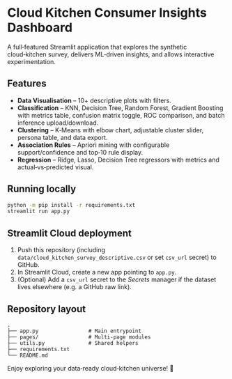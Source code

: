 
# Cloud Kitchen Consumer Insights Dashboard

A full‑featured Streamlit application that explores the synthetic cloud‑kitchen survey, delivers ML‑driven insights, and allows interactive experimentation.

## Features
* **Data Visualisation** – 10+ descriptive plots with filters.
* **Classification** – KNN, Decision Tree, Random Forest, Gradient Boosting with metrics table, confusion matrix toggle, ROC comparison, and batch inference upload/download.
* **Clustering** – K‑Means with elbow chart, adjustable cluster slider, persona table, and data export.
* **Association Rules** – Apriori mining with configurable support/confidence and top‑10 rule display.
* **Regression** – Ridge, Lasso, Decision Tree regressors with metrics and actual‑vs‑predicted visual.

## Running locally
```bash
python -m pip install -r requirements.txt
streamlit run app.py
```

## Streamlit Cloud deployment
1. Push this repository (including `data/cloud_kitchen_survey_descriptive.csv` or set `csv_url` secret) to GitHub.
2. In Streamlit Cloud, create a new app pointing to `app.py`.
3. (Optional) Add a `csv_url` secret to the *Secrets* manager if the dataset lives elsewhere (e.g. a GitHub raw link).

## Repository layout
```
.
├── app.py                # Main entrypoint
├── pages/                # Multi‑page modules
├── utils.py              # Shared helpers
├── requirements.txt
└── README.md
```

Enjoy exploring your data‑ready cloud‑kitchen universe! 🍲
